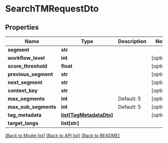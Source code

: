 # SearchTMRequestDto

## Properties
Name | Type | Description | Notes
------------ | ------------- | ------------- | -------------
**segment** | **str** |  | 
**workflow_level** | **int** |  | [optional] 
**score_threshold** | **float** |  | [optional] 
**previous_segment** | **str** |  | [optional] 
**next_segment** | **str** |  | [optional] 
**context_key** | **str** |  | [optional] 
**max_segments** | **int** | Default: 5 | [optional] 
**max_sub_segments** | **int** | Default: 5 | [optional] 
**tag_metadata** | [**list[TagMetadataDto]**](TagMetadataDto.md) |  | [optional] 
**target_langs** | **list[str]** |  | 

[[Back to Model list]](../README.md#documentation-for-models) [[Back to API list]](../README.md#documentation-for-api-endpoints) [[Back to README]](../README.md)

